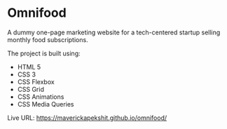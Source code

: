 # Omnifood

A dummy one-page marketing website for a tech-centered startup selling monthly food subscriptions.

The project is built using:

- HTML 5
- CSS 3
- CSS Flexbox
- CSS Grid
- CSS Animations
- CSS Media Queries

Live URL: https://maverickapekshit.github.io/omnifood/
